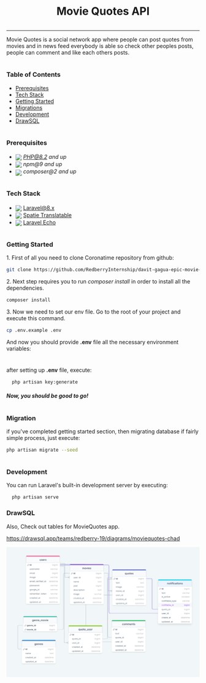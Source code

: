 <div style="display:flex; align-items: center; justify-content:center">
  <h1 >Movie Quotes API</h1>
</div>

---

Movie Quotes is a social network app where people can post quotes from movies and in news feed everybody is able so check other peoples posts, people can comment and like each others posts.

#

### Table of Contents

-   [Prerequisites](#prerequisites)
-   [Tech Stack](#tech-stack)
-   [Getting Started](#getting-started)
-   [Migrations](#migration)
-   [Development](#development)
-   [DrawSQL](#drawsql)

#

### Prerequisites

-   <img src="https://upload.wikimedia.org/wikipedia/commons/thumb/2/27/PHP-logo.svg/2560px-PHP-logo.svg.png" width="35" style="position: relative; top: 4px" /> *PHP@8.2 and up*
-   <img src="https://upload.wikimedia.org/wikipedia/commons/thumb/d/db/Npm-logo.svg/2560px-Npm-logo.svg.png" width="35" style="position: relative; top: 4px" /> _npm@9 and up_
-   <img src="https://cdn.freebiesupply.com/logos/large/2x/composer-logo-png-transparent.png" width="35" style="position: relative; top: 6px" /> _composer@2 and up_

#

### Tech Stack

-   <img src="https://upload.wikimedia.org/wikipedia/commons/thumb/9/9a/Laravel.svg/985px-Laravel.svg.png" height="18" style="position: relative; top: 4px" /> [Laravel@8.x](https://laravel.com/docs/8.x)
-   <img src="https://avatars.githubusercontent.com/u/7535935?s=280&v=4" height="19" style="position: relative; top: 4px" /> [Spatie Translatable](https://github.com/spatie/laravel-translatable)
-   <img src="https://laracasts.nyc3.cdn.digitaloceanspaces.com/series/thumbnails/get-real-with-laravel-echo.png" height="19" style="position: relative; top: 4px" /> [Laravel Echo](https://github.com/laravel/echo)

#

### Getting Started

1\. First of all you need to clone Coronatime repository from github:

```sh
git clone https://github.com/RedberryInternship/davit-gagua-epic-movie-quotes-back.git
```

2\. Next step requires you to run _composer install_ in order to install all the dependencies.

```sh
composer install
```

3\. Now we need to set our env file. Go to the root of your project and execute this command.

```sh
cp .env.example .env
```

And now you should provide **.env** file all the necessary environment variables: <br>

#

after setting up **.env** file, execute:

```sh
  php artisan key:generate
```

##### Now, you should be good to go!

#

### Migration

if you've completed getting started section, then migrating database if fairly simple process, just execute:

```sh
php artisan migrate --seed
```

#

### Development

You can run Laravel's built-in development server by executing:

```sh
  php artisan serve
```

### DrawSQL

Also, Check out tables for MovieQuotes app.

https://drawsql.app/teams/redberry-19/diagrams/moviequotes-chad

<img src="readme/drawsql.png" alt="drawSQL" width="600" style="margin-right: 20px" />
